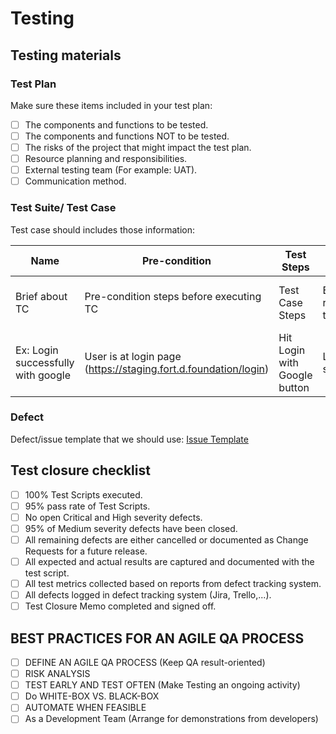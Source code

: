 # Testing

## Testing materials

### Test Plan

Make sure these items included in your test plan:

- [ ] The components and functions to be tested.
- [ ] The components and functions NOT to be tested.
- [ ] The risks of the project that might impact the test plan.
- [ ] Resource planning and responsibilities.
- [ ] External testing team (For example: UAT).
- [ ] Communication method.

### Test Suite/ Test Case

Test case should includes those information:

| Name                               | Pre-condition                                                   | Test Steps                   | Expected Result              | Requirement Ref                           |
| ---------------------------------- | --------------------------------------------------------------- | ---------------------------- | ---------------------------- | ----------------------------------------- |
| Brief about TC                     | Pre-condition steps before executing TC                         | Test Case Steps              | Expected result for the step | User Story # or requirement specification |
| Ex: Login successfully with google | User is at login page (https://staging.fort.d.foundation/login) | Hit Login with Google button | Login successfully           | User Story 001                            |

### Defect

Defect/issue template that we should use: [Issue Template](./defect-template.md)

## Test closure checklist

- [ ] 100% Test Scripts executed.
- [ ] 95% pass rate of Test Scripts.
- [ ] No open Critical and High severity defects.
- [ ] 95% of Medium severity defects have been closed.
- [ ] All remaining defects are either cancelled or documented as Change Requests for a future release.
- [ ] All expected and actual results are captured and documented with the test script.
- [ ] All test metrics collected based on reports from defect tracking system.
- [ ] All defects logged in defect tracking system (Jira, Trello,...).
- [ ] Test Closure Memo completed and signed off.

## BEST PRACTICES FOR AN AGILE QA PROCESS

- [ ] DEFINE AN AGILE QA PROCESS (Keep QA result-oriented)
- [ ] RISK ANALYSIS
- [ ] TEST EARLY AND TEST OFTEN (Make Testing an ongoing activity)
- [ ] Do WHITE-BOX VS. BLACK-BOX
- [ ] AUTOMATE WHEN FEASIBLE
- [ ] As a Development Team (Arrange for demonstrations from developers)
